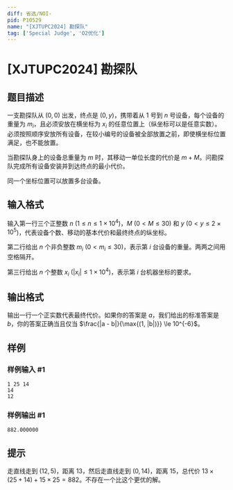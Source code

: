 ```yaml
---
diff: 省选/NOI-
pid: P10529
name: "[XJTUPC2024] 勘探队"
tag: ['Special Judge', 'O2优化']
---
```

# [XJTUPC2024] 勘探队
## 题目描述

一支勘探队从 $(0,0)$ 出发，终点是 $(0,y)$，携带着从 $1$ 号到 $n$ 号设备，每个设备的重量为 $m_i$，且必须安放在横坐标为 $x_i$ 的任意位置上（纵坐标可以是任意实数）。必须按照顺序安放所有设备，在较小编号的设备被全部放置之前，即使横坐标位置满足，也不能放置。

当勘探队身上的设备总重量为 $m$ 时，其移动一单位长度的代价是 $m+M$。问勘探队完成所有设备安装并到达终点的最小代价。

同一个坐标位置可以放置多台设备。
## 输入格式

输入第一行三个正整数 $n$ ($1\le n \le 1\times 10^4$)，$M$ ($0< M \le 30$) 和 $y$ ($0<y\le 2\times 10^5$)，代表设备个数、移动的基本代价和最终终点的纵坐标。

第二行给出 $n$ 个非负整数 $m_i$ ($0< m_i\le 30$)，表示第 $i$ 台设备的重量。两两之间用空格隔开。

第三行给出 $n$ 个整数 $x_i$ ($|x_i|\le 1\times 10^4$)，表示第 $i$ 台机器坐标的要求。
## 输出格式

输出一行一个正实数代表最终代价。如果你的答案是 $a$，我们给出的标准答案是 $b$，你的答案正确当且仅当 $\frac{|a - b|}{\max{(1, |b|)}} \le 10^{-6}$。
## 样例

### 样例输入 #1
```
1 25 14
14
12

```
### 样例输出 #1
```
882.000000

```
## 提示

走直线走到 $(12,5)$，距离 $13$，然后走直线走到 $(0,14)$，距离 $15$，总代价 $13\times (25+14)+15\times 25=882$。不存在一个比这个更优的解。
